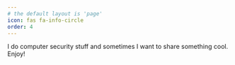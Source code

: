 ```yaml
---
# the default layout is 'page'
icon: fas fa-info-circle
order: 4
---
```


I do computer security stuff and sometimes I want to share something cool.
Enjoy!
